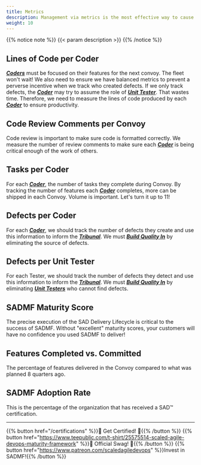 ```yaml
---
title: Metrics
description: Management via metrics is the most effective way to cause impact!
weight: 10
---
```


{{% notice note %}}
{{< param description >}}
{{% /notice %}}

## Lines of Code per Coder

 *[**Coders**](/organization/#coder)* must be focused on their features for the next convoy. The fleet won't wait! We also need to ensure we have balanced metrics to prevent a perverse incentive when we track who created defects. If we only track defects, the *[**Coder**](/organization/#coder)* may try to assume the role of *[**Unit Tester**](/organization/#unit-tester)*. That wastes time. Therefore, we need to measure the lines of code produced by each *[**Coder**](/organization/#coder)* to ensure productivity.

## Code Review Comments per Convoy

Code review is important to make sure code is formatted correctly. We measure the number of review comments to make sure each *[**Coder**](/organization/#coder)* is being critical enough of the work of others.

## Tasks per Coder

For each *[**Coder**](/organization/#coder)*, the number of tasks they complete during Convoy. By tracking the number of features each *[**Coder**](/organization/#coder)* completes, more can be shipped in each Convoy. Volume is important. Let's turn it up to 11!

## Defects per Coder

For each *[**Coder**](/organization/#coder)*, we should track the number of defects they create and use this information to inform the *[**Tribunal**](/release-convoy/#tribunal)*. We must *[**Build Quality In**](/principles/#build-quality-in)* by eliminating the source of defects.

## Defects per Unit Tester

For each Tester, we should track the number of defects they detect and use this information to inform the *[**Tribunal**](/release-convoy/#tribunal)*. We must *[**Build Quality In**](/principles/#build-quality-in)* by eliminating *[**Unit Testers**](/organization/#unit-tester)* who cannot find defects.

## SADMF Maturity Score

The precise execution of the SAD Delivery Lifecycle is critical to the success of SADMF. Without "excellent" maturity scores, your customers will have no confidence you used SADMF to deliver!

## Features Completed vs. Committed

The percentage of features delivered in the Convoy compared to what was planned 8 quarters ago.

## SADMF Adoption Rate

This is the percentage of the organization that has received a SAD&trade; certification.

---

{{% button href="/certifications" %}}🏅 Get Certified! 🏅{{% /button %}}
{{% button href="https://www.teepublic.com/t-shirt/25575514-scaled-agile-devops-maturity-framework" %}}💸 Official Swag! 💸{{% /button %}}
{{% button href="https://www.patreon.com/scaledagiledevops" %}}Invest in SADMF!{{% /button %}}